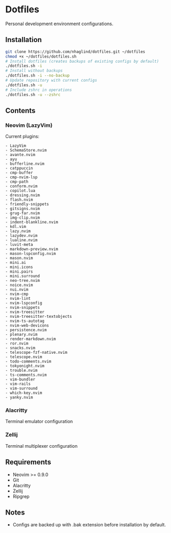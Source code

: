 # Dotfiles
Personal development environment configurations.
## Installation
```bash
git clone https://github.com/nhaglind/dotfiles.git ~/dotfiles
chmod +x ~/dotfiles/dotfiles.sh
# Install dotfiles (creates backups of existing configs by default)
./dotfiles.sh -i
# Install without backups
./dotfiles.sh -i --no-backup
# Update repository with current configs
./dotfiles.sh -u
# Include zshrc in operations
./dotfiles.sh -u --zshrc
```
## Contents
### Neovim (LazyVim)
Current plugins:
```
- LazyVim
- SchemaStore.nvim
- avante.nvim
- ayu
- bufferline.nvim
- catppuccin
- cmp-buffer
- cmp-nvim-lsp
- cmp-path
- conform.nvim
- copilot.lua
- dressing.nvim
- flash.nvim
- friendly-snippets
- gitsigns.nvim
- grug-far.nvim
- img-clip.nvim
- indent-blankline.nvim
- kdl.vim
- lazy.nvim
- lazydev.nvim
- lualine.nvim
- luvit-meta
- markdown-preview.nvim
- mason-lspconfig.nvim
- mason.nvim
- mini.ai
- mini.icons
- mini.pairs
- mini.surround
- neo-tree.nvim
- noice.nvim
- nui.nvim
- nvim-cmp
- nvim-lint
- nvim-lspconfig
- nvim-snippets
- nvim-treesitter
- nvim-treesitter-textobjects
- nvim-ts-autotag
- nvim-web-devicons
- persistence.nvim
- plenary.nvim
- render-markdown.nvim
- ror.nvim
- snacks.nvim
- telescope-fzf-native.nvim
- telescope.nvim
- todo-comments.nvim
- tokyonight.nvim
- trouble.nvim
- ts-comments.nvim
- vim-bundler
- vim-rails
- vim-surround
- which-key.nvim
- yanky.nvim
```
### Alacritty
Terminal emulator configuration
### Zellij
Terminal multiplexer configuration
## Requirements
- Neovim >= 0.9.0
- Git
- Alacritty
- Zellij
- Ripgrep
## Notes
- Configs are backed up with .bak extension before installation by default.
